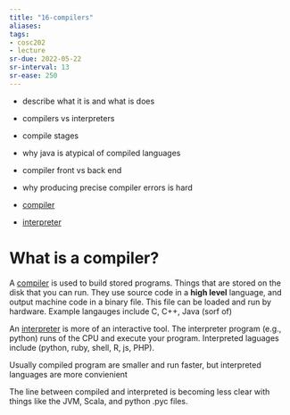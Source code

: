 ```yaml
---
title: "16-compilers"
aliases: 
tags: 
- cosc202
- lecture
sr-due: 2022-05-22
sr-interval: 13
sr-ease: 250
---
```


- describe what it is and what is does
- compilers vs interpreters
- compile stages
- why java is atypical of compiled languages
- compiler front vs back end
- why producing precise compiler errors is hard


- [compiler](notes/compiler.md)
- [interpreter](notes/interpreter.md)

# What is a compiler?
A [compiler](notes/compiler.md) is used to build stored programs. Things that are stored on the disk that  you can run. They use source code in a **high level** language, and output machine code in a binary file. This file can be loaded and run by hardware. Example langauges include C, C++, Java (sorf of)

An [interpreter](notes/interpreter.md) is more of an interactive tool. The interpreter program (e.g., python) runs of the CPU and execute your program. Interpreted laguages include (python, ruby, shell, R, js, PHP).

Usually compiled program are smaller and run faster, but interpreted languages are more convienient

The line between compiled and interpreted is becoming less clear with things like the JVM, Scala, and python .pyc files.